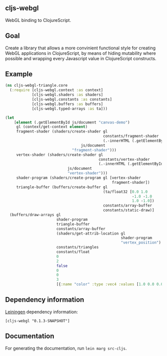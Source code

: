 cljs-webgl
----
WebGL binding to ClojureScript.

Goal
----
Create a library that allows a more convinient functional style for creating WebGL applications in ClojureScript, by means of hiding mutability where possible and wrapping every Javascript value in ClojureScript constructs.

Example
----

```clojure
(ns cljs-webgl-triangle.core
  (:require [cljs-webgl.context :as context]
            [cljs-webgl.shaders :as shaders]
            [cljs-webgl.constants :as constants]
            [cljs-webgl.buffers :as buffers]
            [cljs-webgl.typed-arrays :as ta]))

(let
    [element (.getElementById js/document "canvas-demo")
     gl (context/get-context element)
     fragment-shader (shaders/create-shader gl
                                            constants/fragment-shader
                                            (.-innerHTML (.getElementById
					    		  js/document
							  "fragment-shader")))
     vertex-shader (shaders/create-shader gl
                                          constants/vertex-shader
                                          (.-innerHTML (.getElementById
							js/document
							"vertex-shader")))
     shader-program (shaders/create-program gl [vertex-shader
                                                fragment-shader])
     triangle-buffer (buffers/create-buffer gl
                                            (ta/float32 [0.0 1.0
                                                         -1.0 -1.0
                                                         1.0 -1.0])
                                            constants/array-buffer
                                            constants/static-draw)]
  (buffers/draw-arrays gl
                       shader-program
                       triangle-buffer
                       constants/array-buffer
                       (shaders/get-attrib-location gl
                                                    shader-program
                                                    "vertex_position")
                       constants/triangles
                       constants/float
                       0
                       2
                       false
                       0
                       0
                       3
                       [{:name "color" :type :vec4 :values [1.0 0.0 0.0 1.0]}]))
```

Dependency information
----

[Leiningen](http://github.com/technomancy/leiningen/) dependency information:

```
[cljs-webgl "0.1.3-SNAPSHOT"]
```

Documentation
----
For generating the documentation, run `lein marg src-cljs`.